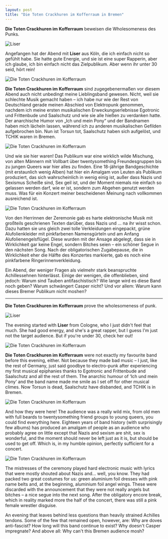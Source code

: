 ```yaml
---
layout: post
title: "Die Toten Crackhuren im Kofferraum in Bremen"
---
```


**Die Toten Crackhuren im Kofferraum** beweisen die Wholesomeness des Punks.

![Liser](/images/2024-12-17-tchick/liser.jpg)

Angefangen hat der Abend mit **Liser** aus Köln, die ich einfach nicht so gefühlt habe. Sie hatte gute Energie, und sie ist eine super Rapperin, aber ich glaube, ich bin einfach nicht das Zielpublikum. Aber wenn ihr unter 30 seid, hört rein!

![Die Toten Crackhuren im Kofferraum](/images/2024-12-17-tchick/tchick-1.jpg)

**Die Toten Crackhuren im Kofferraum** sind zugegebenermaßen vor diesem Abend auch nicht unbedingt meine Lieblingsband gewesen. Nicht, weil sie schlechte Musik gemacht haben – ich habe nur wie der Rest von Deutschland gerade meinen Abschied von Elektropunk genommen, nachdem ich meine ersten musikalischen Erweckungserlebnisse Egotronic und Frittenbude und Saalschutz und wie sie alle hießen zu verdanken hatte. Der anarchische Humor von „Ich und mein Pony“ und der Bandnamen haben mich lächeln lassen, während ich zu anderen musikalischen Gefilden aufgebrochen bin. Nun ist Torsun tot, Saalschutz haben sich aufgelöst, und TCHIK waren in Bremen.

![Die Toten Crackhuren im Kofferraum](/images/2024-12-17-tchick/tchick-2.jpg)

Und wie sie hier waren! Das Publikum war eine wirklich wilde Mischung, von alten Männern mit Vollbart über twentysomething Freundesgruppen bis zu jungen Queers war hier alles zu finden. Eine 18-jährige Bandgeschichte (mit erstaunlich wenig Alben) hat hier ein Amalgam von Leuten als Publikum produziert, das sich wahrscheinlich in wenig einig ist, außer dass Nazis und Sexismus Scheiße sind, Sex geil ist, und der Moment niemals nie einfach so gelassen werden darf, wie er ist, sondern zum Abgehen genutzt werden muss. Was für ein Konzert meiner bescheidenen Meinung nach vollkommen ausreichend ist.

![Die Toten Crackhuren im Kofferraum](/images/2024-12-17-tchick/tchick-3.jpg)

Von den Herrinnen der Zeremonie gab es harte elektronische Musik mit großteils geschrienen Texten darüber, dass Nazis und … na ihr wisst schon. Dazu hatten sie uns gleich zwei tolle Verkleidungen eingepackt, grüne Alufolienkleider mit pinkfarbenen Namensgürteln und am Anfang Alufolienengelsflügel. Diese wurden mit der Ansage abgelegt, dass sie in Wirklichkeit gar keine Engel, sondern Bitches seien – ein schöner Segue in den nächsten Song. Nach der obligatorischen Zugabepause, die in Wirklichkeit eher die Hälfte des Konzertes markierte, gab es noch eine pinkfarbene Ringerinnenverkleidung.

Ein Abend, der weniger Fragen als vielmehr stark beanspruchte Achillessehnen hinterlässt. Einige der wenigen, die offenblieben, sind jedoch: Warum sind Tauben antifaschistisch? Wie lange wird es diese Band noch geben? Warum schwängert Casper nicht? Und vor allem: Warum kann dieses Bremer Publikum nicht moshen?

---

**Die Toten Crackhuren im Kofferraum** prove the wholesomeness of punk.

![Liser](/images/2024-12-17-tchick/liser.jpg)

The evening started with **Liser** from Cologne, who I just didn't feel that much. She had good energy, and she's a great rapper, but I guess I'm just not the target audience. But if you're under 30, check her out!

![Die Toten Crackhuren im Kofferraum](/images/2024-12-17-tchick/tchick-1.jpg)

**Die Toten Crackhuren im Kofferraum** were not exactly my favourite band before this evening, either. Not because they made bad music – I just, like the rest of Germany, just said goodbye to electro-punk after experiencing my first musical epiphanies thanks to Egotronic and Frittenbude and Saalschutz and all the rest of them. The anarchic humour of ‘Ich und mein Pony’ and the band name made me smile as I set off for other musical climes. Now Torsun is dead, Saalschutz have disbanded, and TCHIK is in Bremen.

![Die Toten Crackhuren im Kofferraum](/images/2024-12-17-tchick/tchick-2.jpg)

And how they were here! The audience was a really wild mix, from old men with full beards to twentysomething friend groups to young queers, you could find everything here. Eighteen years of band history (with surprisingly few albums) has produced an amalgam of people as an audience who probably agree on little except that Nazis and sexism are shit, sex is wonderful, and the moment should never be left just as it is, but should be used to get off. Which is, in my humble opinion, perfectly sufficient for a concert.

![Die Toten Crackhuren im Kofferraum](/images/2024-12-17-tchick/tchick-3.jpg)

The mistresses of the ceremony played hard electronic music with lyrics that were mostly shouted about Nazis and… well, you know. They had packed two great costumes for us: green aluminium foil dresses with pink name belts and, at the beginning, aluminium foil angel wings. These were discarded with the announcement that they were not really angels but bitches – a nice segue into the next song. After the obligatory encore break, which in reality marked more the half of the concert, there was still a pink female wrestler disguise.

An evening that leaves behind less questions than heavily strained Achilles tendons. Some of the few that remained open, however, are: Why are doves anti-fascist? How long will this band continue to exist? Why doesn't Casper impregnate? And above all: Why can't this Bremen audience mosh?